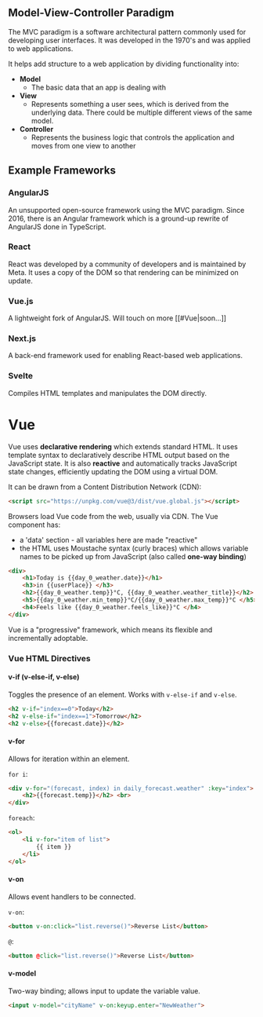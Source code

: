 ## Model-View-Controller Paradigm
The MVC paradigm is a software architectural pattern commonly used for developing user interfaces. It was developed in the 1970's and was applied to web applications.

It helps add structure to a web application by dividing functionality into:
- **Model**
	- The basic data that an app is dealing with
- **View**
	- Represents something a user sees, which is derived from the underlying data. There could be multiple different views of the same model.
- **Controller**
	- Represents the business logic that controls the application and moves from one view to another

## Example Frameworks
### AngularJS
An unsupported open-source framework using the MVC paradigm. Since 2016, there is an Angular framework which is a ground-up rewrite of AngularJS done in TypeScript.

### React
React was developed by a community of developers and is maintained by Meta. It uses a copy of the DOM so that rendering can be minimized on update.

### Vue.js
A lightweight fork of AngularJS. Will touch on more [[#Vue|soon...]]

### Next.js
A back-end framework used for enabling React-based web applications.

### Svelte
Compiles HTML templates and manipulates the DOM directly.

# Vue
Vue uses **declarative rendering** which extends standard HTML. It uses template syntax to declaratively describe HTML output based on the JavaScript state. It is also **reactive** and automatically tracks JavaScript state changes, efficiently updating the DOM using a virtual DOM.

It can be drawn from a Content Distribution Network (CDN):
```html
<script src="https://unpkg.com/vue@3/dist/vue.global.js"></script>
```

Browsers load Vue code from the web, usually via CDN. The Vue component has:
- a 'data' section - all variables here are made "reactive"
- the HTML uses Moustache syntax (curly braces) which allows variable names to be picked up from JavaScript (also called **one-way binding**)

```html
<div>
	<h1>Today is {{day_0_weather.date}}</h1>
	<h3>in {{userPlace}} </h3>
	<h2>{{day_0_weather.temp}}°C, {{day_0_weather.weather_title}}</h2>
	<h5>{{day_0_weather.min_temp}}°C/{{day_0_weather.max_temp}}°C </h5>
	<h4>Feels like {{day_0_weather.feels_like}}°C </h4>
</div>
```

Vue is a "progressive" framework, which means its flexible and incrementally adoptable.

### Vue HTML Directives
#### v-if (v-else-if, v-else)
Toggles the presence of an element. Works with `v-else-if` and `v-else`.

```html
<h2 v-if="index==0">Today</h2>
<h2 v-else-if="index==1">Tomorrow</h2>
<h2 v-else>{{forecast.date}}</h2>

```

#### v-for
Allows for iteration within an element.

`for i`:
```html
<div v-for="(forecast, index) in daily_forecast.weather" :key="index">
	<h2>{{forecast.temp}}</h2> <br>
</div>
```

`foreach`:
```html
<ol> 
	<li v-for="item of list"> 
		{{ item }} 
	</li> 
</ol>
```

#### v-on
Allows event handlers to be connected.

`v-on`:
```html
<button v-on:click="list.reverse()">Reverse List</button>
```

`@`:
```html
<button @click="list.reverse()">Reverse List</button>
```

#### v-model
Two-way binding; allows input to update the variable value.

```html
<input v-model="cityName" v-on:keyup.enter="NewWeather">
```


